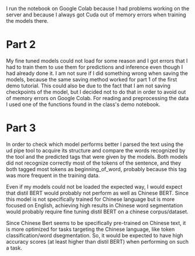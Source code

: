 I run the notebook on Google Colab because I had problems working on the server and because I always got Cuda out of memory errors when training the models there.

# Part 2

My fine tuned models could not load for some reason and I got errors that I had to train them to use them for predictions and inference even though I had already done it.
I am not sure if I did something wrong when saving the models, because the same saving method worked for part 1 of the first demo tutorial. This could also be due to the fact that I am not saving checkpoints of the model, but I decided not to do that in order to avoid out of memory errors on Google Colab.
For reading and preprocessing the data I used one of the functions found in the class's demo notebook.

# Part 3

In order to check which model performs better I parsed the text using the ud pipe tool to acquire its structure and compare the words recognized by the tool and the predicted tags that were given by the models. Both models did not recognize correctly most of the tokens of the sentence, and they both tagged most tokens as beginning_of_word, probably because this tag was more frequent in the training data. 

Even if my models could not be loaded the expected way, I would expect that distil BERT would probably not perform as well as Chinese BERT. Since this model is not specifically trained for Chinese language but is more focused on English, achieving high results in Chinese word segmentation would probably require fine tuning distil BERT on a chinese corpus/dataset.

Since Chinese Bert seems to be specifically pre-trained on Chinese text, it is more optimized for tasks targeting the Chinese language, like token classification/word dsegmentation. So, it would be expected to have high accuracy scores (at least higher than distil BERT) when performing on such a task.
